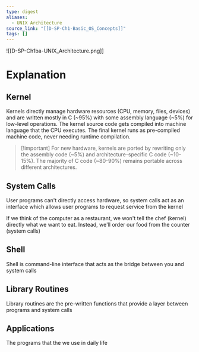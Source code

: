 ```yaml
---
type: digest
aliases:
  - UNIX Architecture
source_link: "[[D-SP-Ch1-Basic_OS_Concepts]]"
tags: []
---
```

![[D-SP-Ch1ba-UNIX_Architecture.png]]
# Explanation
## Kernel

Kernels directly manage hardware resources (CPU, memory, files, devices) and are written mostly in C (~95%) with some assembly language (~5%) for low-level operations. The kernel source code gets compiled into machine language that the CPU executes. The final kernel runs as pre-compiled machine code, never needing runtime compilation.

> [!important] For new hardware, kernels are ported by rewriting only the assembly code (~5%) and architecture-specific C code (~10-15%). The majority of C code (~80-90%) remains portable across different architectures.

## System Calls

User programs can't directly access hardware, so system calls act as an interface which allows user programs to request service from the kernel

If we think of the computer as a restaurant, we won't tell the chef (kernel) directly what we want to eat. Instead, we'll order our food from the counter (system calls)

## Shell

Shell is command-line interface that acts as the bridge between you and system calls

## Library Routines

Library routines are the pre-written functions that provide a layer between programs and system calls

## Applications

The programs that the we use in daily life